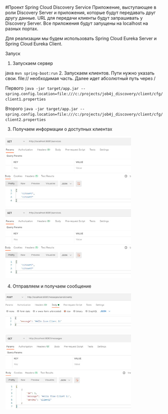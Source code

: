 #Проект Spring Cloud Discovery Service
Приложение, выступающее в роли Discovery Server и приложения, которые будут передавать друг другу 
данные. URL для передачи клиенты будут запрашивать у Discovery Server. Все приложения будут запущены на localhost 
на разных портах.




Для реализации мы будем использовать Spring Cloud Eureka Server и Spring Cloud Eureka Client.

Запуск

1. Запускаем сервер

java
`mvn spring-boot:run`
2. Запускаем клиентов. Пути нужно указать свои. file:// необходимая часть. Далее идет абсолютный путь через /

Первого
`java -jar target/app.jar --spring.config.location=file:///c:/projects/job4j_discovery/client/cfg/client1.properties`

Второго
`java -jar target/app.jar --spring.config.location=file:///c:/projects/job4j_discovery/client/cfg/client2.properties`

3. Получаем информации о доступных клиентах

![alt text](images/discovery_image1.jpg)
![alt text](images/discovery_image2.jpg)

4. Отправляем и получаем сообщение

![alt text](images/discovery_image3.jpg)
   
![alt text](images/discovery_image4.jpg)



